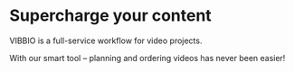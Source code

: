# Supercharge your content

VIBBIO is a full-service workflow for video projects.

With our smart tool – planning and ordering videos has never been easier!
